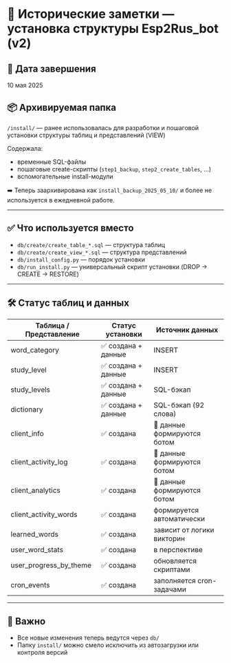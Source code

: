 # 🧱 Исторические заметки — установка структуры Esp2Rus_bot (v2)

## 📅 Дата завершения
10 мая 2025

## 📦 Архивируемая папка
`/install/` — ранее использовалась для разработки и пошаговой установки структуры таблиц и представлений (VIEW)

Содержала:
- временные SQL-файлы
- пошаговые create-скрипты (`step1_backup`, `step2_create_tables`, ...)
- вспомогательные install-модули

➡️ Теперь заархивирована как `install_backup_2025_05_10/` и более не используется в ежедневной работе.

---

## ✅ Что используется вместо
- `db/create/create_table_*.sql` — структура таблиц
- `db/create/create_view_*.sql` — структура представлений
- `db/install_config.py` — порядок установки
- `db/run_install.py` — универсальный скрипт установки (DROP → CREATE → RESTORE)

---

## 🛠 Статус таблиц и данных

| Таблица / Представление      | Статус установки   | Источник данных              |
|-----------------------------|--------------------|------------------------------|
| word_category               | ✅ создана + данные | INSERT                       |
| study_level                 | ✅ создана + данные | INSERT                       |
| study_levels                | ✅ создана + данные | SQL-бэкап                    |
| dictionary                  | ✅ создана + данные | SQL-бэкап (92 слова)         |
| client_info                 | ✅ создана          | 🔁 данные формируются ботом |
| client_activity_log         | ✅ создана          | 🔁 данные формируются ботом |
| client_analytics            | ✅ создана          | 🔁 данные формируются ботом |
| client_activity_words       | ✅ создана          | формируется автоматически    |
| learned_words               | ✅ создана          | зависит от логики викторин  |
| user_word_stats             | ✅ создана          | в перспективе               |
| user_progress_by_theme      | ✅ создана          | обновляется скриптами       |
| cron_events                 | ✅ создана          | заполняется cron-задачами   |

---

## 📌 Важно

- Все новые изменения теперь ведутся через `db/`
- Папку `install/` можно смело исключить из автозагрузки или контроля версий